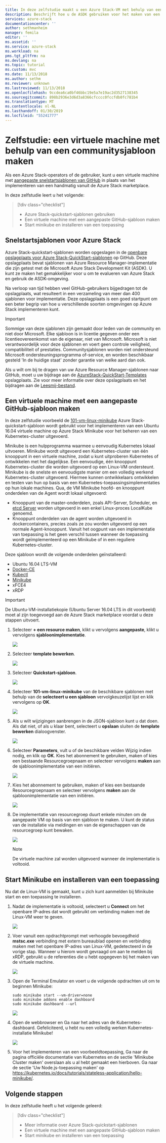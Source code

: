 ```yaml
---
title: In deze zelfstudie maakt u een Azure Stack-VM met behulp van een sjabloon | Microsoft Docs
description: Beschrijft hoe u de ASDK gebruiken voor het maken van een virtuele machine met behulp van een vooraf gedefinieerde sjabloon en een aangepaste sjabloon voor GitHub.
services: azure-stack
documentationcenter: ''
author: sethmanheim
manager: femila
editor: ''
ms.assetid: ''
ms.service: azure-stack
ms.workload: na
pms.tgt_pltfrm: na
ms.devlang: na
ms.topic: tutorial
ms.custom: mvc
ms.date: 11/13/2018
ms.author: sethm
ms.reviewer: unknown
ms.lastreviewed: 11/13/2018
ms.openlocfilehash: 9ccdea6ca0bf46bbc19e5a7e19ac2d3527138345
ms.sourcegitcommit: 898b2936e3d6d3a8366cfcccc0fccfdb0fc781b4
ms.translationtype: MT
ms.contentlocale: nl-NL
ms.lasthandoff: 01/30/2019
ms.locfileid: "55241777"
---
```

# <a name="tutorial-create-a-vm-using-a-community-template"></a>Zelfstudie: een virtuele machine met behulp van een communitysjabloon maken

Als een Azure Stack-operators of de gebruiker, kunt u een virtuele machine met [aangepaste snelstartsjablonen van GitHub](https://github.com/Azure/AzureStack-QuickStart-Templates) in plaats van het implementeren van een handmatig vanuit de Azure Stack marketplace.

In deze zelfstudie leert u het volgende:

> [!div class="checklist"]
> * Azure Stack-quickstart-sjablonen gebruiken 
> * Een virtuele machine met een aangepaste GitHub-sjabloon maken
> * Start minikube en installeren van een toepassing

## <a name="azure-stack-quickstart-templates"></a>Snelstartsjablonen voor Azure Stack

Azure Stack-quickstart-sjablonen worden opgeslagen in de [openbare opslagplaats voor Azure Stack-QuickStart-sjablonen](https://github.com/Azure/AzureStack-QuickStart-Templates) op GitHub. Deze opslagplaats bevat sjablonen van Azure Resource Manager-implementatie die zijn getest met de Microsoft Azure Stack Development Kit (ASDK). U kunt ze maken het gemakkelijker voor u om te evalueren van Azure Stack en gebruik de ASDK-omgeving. 

Na verloop van tijd hebben veel GitHub-gebruikers bijgedragen tot de opslagplaats, wat resulteert in een verzameling van meer dan 400 sjablonen voor implementatie. Deze opslagplaats is een goed startpunt om een beter begrip van hoe u verschillende soorten omgevingen op Azure Stack implementeren kunt. 

>[!IMPORTANT]
> Sommige van deze sjablonen zijn gemaakt door leden van de community en niet door Microsoft. Elke sjabloon is in licentie gegeven onder een licentieovereenkomst van de eigenaar, niet van Microsoft. Microsoft is niet verantwoordelijk voor deze sjablonen en voert geen controle veiligheid, compatibiliteit of prestaties. Communitysjablonen worden niet ondersteund Microsoft ondersteuningsprogramma of-service, en worden beschikbaar gesteld 'In de huidige staat' zonder garantie van welke aard dan ook.

Als u wilt om bij te dragen van uw Azure Resource Manager-sjablonen naar GitHub, moet u uw bijdrage aan de [AzureStack-QuickStart-Templates](https://github.com/Azure/AzureStack-QuickStart-Templates) opslagplaats. Zie voor meer informatie over deze opslagplaats en het bijdragen aan de [Leesmij-bestand](https://github.com/Azure/AzureStack-QuickStart-Templates/blob/master/README.md). 

## <a name="create-a-vm-using-a-custom-github-template"></a>Een virtuele machine met een aangepaste GitHub-sjabloon maken

In deze zelfstudie voorbeeld de [101-vm-linux-minikube](https://github.com/Azure/AzureStack-QuickStart-Templates/tree/master/101-vm-linux-minikube) Azure Stack-quickstart-sjabloon wordt gebruikt voor het implementeren van een Ubuntu 16.04 virtuele machine op Azure Stack Minikube voor het beheren van een Kubernetes-cluster uitgevoerd.

Minikube is een hulpprogramma waarmee u eenvoudig Kubernetes lokaal uitvoeren. Minikube wordt uitgevoerd een Kubernetes-cluster van één knooppunt in een virtuele machine, zodat u kunt uitproberen Kubernetes of ontwikkelen met het dagelijkse. Een eenvoudige, één knooppunt Kubernetes-cluster die worden uitgevoerd op een Linux-VM ondersteunt. Minikube is de snelste en eenvoudigste manier om een volledig werkend Kubernetes-cluster uitgevoerd. Hiermee kunnen ontwikkelaars ontwikkelen en testen van hun op basis van een Kubernetes-toepassingsimplementaties op hun lokale machines. Qua, de VM Minikube hoofd- en knooppunt onderdelen van de Agent wordt lokaal uitgevoerd:

- Knooppunt van de master-onderdelen, zoals API-Server, Scheduler, en [etcd Server](https://coreos.com/etcd/) worden uitgevoerd in een enkel Linux-proces LocalKube genoemd.
- Knooppunt onderdelen van de agent worden uitgevoerd in dockercontainers, precies zoals ze zou worden uitgevoerd op een normale Agent-knooppunt. Vanuit het oogpunt van een implementatie van toepassing is het geen verschil tussen wanneer de toepassing wordt geïmplementeerd op een Minikube of in een reguliere Kubernetes-cluster.

Deze sjabloon wordt de volgende onderdelen geïnstalleerd:

- Ubuntu 16.04 LTS-VM
- [Docker-CE](https://download.docker.com/linux/ubuntu) 
- [Kubectl](https://storage.googleapis.com/kubernetes-release/release/v1.8.0/bin/linux/amd64/kubectl)
- [Minikube](https://storage.googleapis.com/minikube/releases/latest/minikube-linux-amd64)
- xFCE4
- xRDP

> [!IMPORTANT]
> De Ubuntu-VM-installatiekopie (Ubuntu Server 16.04 LTS in dit voorbeeld) moet al zijn toegevoegd aan de Azure Stack marketplace voordat u deze stappen uitvoert.

1.  Selecteer **+ een resource maken**, klikt u vervolgens **aangepaste**, klikt u vervolgens **sjabloonimplementatie**.

    ![](media/azure-stack-create-vm-template/1.PNG) 

2. Selecteer **template bewerken**.

    ![](media/azure-stack-create-vm-template/2.PNG) 

3.  Selecteer **Quickstart-sjabloon**.

    ![](media/azure-stack-create-vm-template/3.PNG)

4. Selecteer **101-vm-linux-minikube** van de beschikbare sjablonen met behulp van de **selecteert u een sjabloon** vervolgkeuzelijst lijst en klik vervolgens op **OK**.  

    ![](media/azure-stack-create-vm-template/4.PNG)

5. Als u wilt wijzigingen aanbrengen in de JSON-sjabloon kunt u dat doen. Als dat niet, of als u klaar bent, selecteert u **opslaan** sluiten de **template bewerken** dialoogvenster.

    ![](media/azure-stack-create-vm-template/5.PNG) 

6.  Selecteer **Parameters**, vult u of de beschikbare velden Wijzig indien nodig, en klik op **OK**. Kies het abonnement te gebruiken, maken of kies een bestaande Resourcegroepnaam en selecteer vervolgens **maken** aan de sjabloonimplementatie van een initiëren.

    ![](media/azure-stack-create-vm-template/6.PNG)

7. Kies het abonnement te gebruiken, maken of kies een bestaande Resourcegroepnaam en selecteer vervolgens **maken** aan de sjabloonimplementatie van een initiëren.

    ![](media/azure-stack-create-vm-template/7.PNG)

8. De implementatie van resourcegroep duurt enkele minuten om de aangepaste VM op basis van een sjabloon te maken. U kunt de status van de installatie via meldingen en van de eigenschappen van de resourcegroep kunt bewaken. 

    ![](media/azure-stack-create-vm-template/8.PNG)

    >[!NOTE]
    > De virtuele machine zal worden uitgevoerd wanneer de implementatie is voltooid. 

## <a name="start-minikube-and-install-an-application"></a>Start Minikube en installeren van een toepassing

Nu dat de Linux-VM is gemaakt, kunt u zich kunt aanmelden bij Minikube start en een toepassing te installeren. 

1. Nadat de implementatie is voltooid, selecteert u **Connect** om het openbare IP-adres dat wordt gebruikt om verbinding maken met de Linux-VM weer te geven. 

    ![](media/azure-stack-create-vm-template/9.PNG)

2. Voer vanuit een opdrachtprompt met verhoogde bevoegdheid **mstsc.exe** verbinding met extern bureaublad openen en verbinding maken met het openbare IP-adres van Linux-VM, gedetecteerd in de vorige stap. Wanneer u hierom wordt gevraagd om aan te melden bij xRDP, gebruikt u de referenties die u hebt opgegeven bij het maken van de virtuele machine.

    ![](media/azure-stack-create-vm-template/10.PNG)

3. Open de Terminal Emulator en voert u de volgende opdrachten uit om te beginnen Minikube:

    ```shell
    sudo minikube start --vm-driver=none
    sudo minikube addons enable dashboard
    sudo minikube dashboard --url
    ```

    ![](media/azure-stack-create-vm-template/11.PNG)

4. Open de webbrowser en Ga naar het adres van de Kubernetes-dashboard. Gefeliciteerd, u hebt nu een volledig werken Kubernetes-installatie Minikube!

    ![](media/azure-stack-create-vm-template/12.PNG)

5. Voor het implementeren van een voorbeeldtoepassing, Ga naar de pagina officiële documentatie van Kubernetes en de sectie 'Minikube Cluster maken' overslaan als u al hebt gemaakt een hierboven. Ga naar de sectie 'Uw Node.js-toepassing maken' op https://kubernetes.io/docs/tutorials/stateless-application/hello-minikube/.

## <a name="next-steps"></a>Volgende stappen

In deze zelfstudie heeft u het volgende geleerd:

> [!div class="checklist"]
> * Meer informatie over Azure Stack-quickstart-sjablonen 
> * Een virtuele machine met een aangepaste GitHub-sjabloon maken
> * Start minikube en installeren van een toepassing

